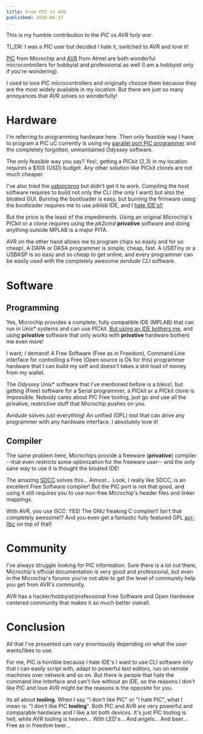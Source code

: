 ```yaml
---
title: From PIC to AVR
published: 2016-06-17
...
```


This is my humble contribution to the *PIC vs AVR holy war*.

TL;DR: I was a PIC user but decided I hate it, switched to AVR and love it!

[PIC](https://en.wikipedia.org/wiki/PIC_microcontroller) from
Microchip and [AVR](https://en.wikipedia.org/wiki/Atmel_AVR) from Atmel are both
wonderful microcontrollers for hobbyist and professional as well (I am a
hobbyist only if you're wondering).

I used to love PIC microcontrollers and originally choose them because they are
the most widely available in my location. But there are just so many annoyances
that AVR solves so wonderfully!
<!--more-->

# Hardware

I'm referring to programming hardware here. Then only feasible way I have to
program a PIC uC currently is using my [parallel port PIC
programmer](http://silly-bytes.blogspot.com/2013/08/programando-pics-en-gnulinux-hardware-y.html)
and the completely forgotten, unmaintained *Odyssey* software.

The only feasible way you say? Yes!, getting a PICkit (2,3) in my location
requires a $100 (USD) budget. Any other solution like PICkit clones are not much
cheaper.

I've also tried the [usbpicprog](http://www.usbpicprog.org) but didn't get it to
work. Compiling the host software requires to build not only the CLI (the only I
want) but also the bloated GUI. Burning the bootloader is easy, but burning the
firmware using the bootloader requires me to use *piklab* IDE, and I [hate
IDE's!!](http://silly-bytes.blogspot.com/2016/03/why-do-i-hate-ides.htm)

But the price is the least of the impediments. Using an original Microchip's
PICkit or a clone requires using the *pk2cmd* **privative** software and doing
anything outside MPLAB is a major PITA.

AVR on the other hand allows me to program chips so easily and for so cheap!, A
DAPA or DASA programmer is simple, cheap, fast. A USBTiny or a USBASP is so easy
and so cheap to get online, and every programmer can be easily used with the
completely awesome *avrdude* CLI software.


# Software

## Programming

Yes, Microchip provides a complete, fully compatible IDE (MPLAB) that can run in
Unix\* systems and can use PICkit. [But using an IDE bothers
me](http://silly-bytes.blogspot.com/2016/03/why-do-i-hate-ides.htm), and using
**privative** software that only works with **privative** hardware bothers me
even more!

I want; I demand! A Free Software (Free as in Freedom), Command Line interface
for controlling a Free (Open source is Ok for this) programmer hardware that I
can build my self and doesn't takes a shit load of money from my wallet.

The *Odyssey* Unix\* software that I've mentioned before is a bless!, but
getting (Free) software for a Serial programmer, a PICkit or a PICkit clone is
impossible. Nobody cares about PIC Free tooling, just go and use all the
privative, restrictive stuff that Microchip pushes on you.

*Avrdude* solves just everything! An unified (GPL) tool that can drive any
programmer with any hardware interface. I absolutely love it!


## Compiler

The same problem here, Microchips provide a freeware (**privative**) compiler
--that even restricts some optimization for the freeware user-- and the only
sane way to use it is thought the bloated IDE!

The amazing [SDCC](http://sdcc.sourceforge.net/) solves this... Almost...
Look, I really like SDCC, is an excellent Free Software compiler!  But the PIC
port is not that good, and using it still requires you to use non-free
Microchip's header files and linker mappings.

With AVR, you use *GCC*. YES! The GNU freaking C compiler!! Isn't that
completely awesome!? And you even get a fantastic fully featured GPL
[avr-libc](http://www.nongnu.org/avr-libc/) on top of that!


# Community

I've always struggle looking for PIC information. Sure there is a lot out there,
Microchip's official documentation is very good and professional, but even in
the Microchip's forums you're not able to get the level of community help you
get from AVR's community.

AVR has a hacker/hobbyist/professional Free Software and Open Hardware
centered community that makes it so much better overall.


# Conclusion

All that I've presented can vary enormously depending on what the user
wants/likes to use.

For me, PIC is horrible because I hate IDE's I want to use CLI software only
that I can easily script with, adapt to powerful text editors, run on remote
machines over network and so on. But there is people that hate the command line
interface and can't live without an IDE, so the reasons I don't like PIC and
love AVR might be the reasons is the opposite for you.

Its all about **tooling**. When I say "I don't like PIC" or "I hate PIC",
what I mean is: "I don't like PIC **tooling**". Both PIC and AVR are very
powerful and comparable hardware and I like a lot both *devices*. It's just PIC
tooling is hell, while AVR tooling is heaven... With LED's... And angels... And
beer... Free as in freedom beer...
